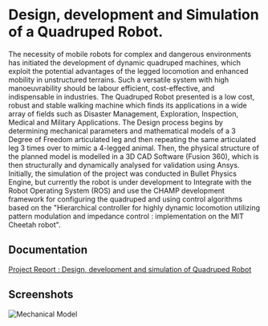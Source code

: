 # Design, development and Simulation of a Quadruped Robot. 

The necessity of mobile robots for complex and dangerous environments has initiated the development of dynamic quadruped machines, which exploit the potential advantages of the legged locomotion and enhanced mobility in unstructured terrains. Such a versatile system with high manoeuvrability should be labour efficient, cost-effective, and indispensable in industries. The Quadruped Robot presented is a low cost, robust and stable walking machine which finds its applications in a wide array of fields such as Disaster Management, Exploration, Inspection, Medical and Military Applications. The Design process begins by determining mechanical parameters and mathematical models of a 3 Degree of Freedom articulated leg and then repeating the same articulated leg 3 times over to mimic a 4-legged animal. Then, the physical structure of the planned model is modelled in a 3D CAD Software (Fusion 360), which is then structurally and dynamically analysed for validation using Ansys. Initially, the simulation of the project was conducted in Bullet Physics Engine, but currently the robot is under development to Integrate with the Robot Operating System (ROS) and use the CHAMP development framework for configuring the quadruped and using control algorithms based on the "Hierarchical controller for highly dynamic locomotion utilizing pattern modulation and impedance control : implementation on the MIT Cheetah robot".



## Documentation

[Project Report : Design, development and simulation of Quadruped Robot](https://drive.google.com/drive/folders/1nUOuL8gcifb-PYRv1ZgWMqgnOXHMn6eC?usp=sharing)


## Screenshots

![Mechanical Model](https://drive.google.com/drive/folders/1ipz5YYaFx0Rpg94doUTfeC6lEqRKWpnm?usp=sharing)
